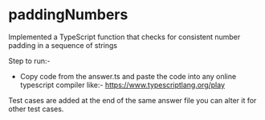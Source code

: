 # paddingNumbers
Implemented a TypeScript function that checks for consistent number padding in a sequence of strings

Step to run:-
* Copy code from the answer.ts and paste the code into any online typescript compiler like:- https://www.typescriptlang.org/play

Test cases are added at the end of the same answer file you can alter it for other test cases.

